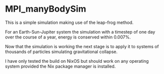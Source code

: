 # MPI_manyBodySim

This is a simple simulation making use of the leap-frog method.

For an Earth-Sun-Jupiter system the simulation with a timestep of one day over the course of a year, energy is conserved within 0.007%.

Now that the simulation is working the next stage is to apply it to systems of thousands of particles simulating gravitational collapse.


I have only tested the build on NixOS but should work on any operating system provided the Nix package manager is installed.
